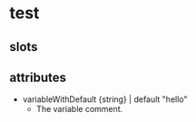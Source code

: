 # test

## slots



## attributes

- variableWithDefault {string} | default "hello"  
  - The variable comment.
